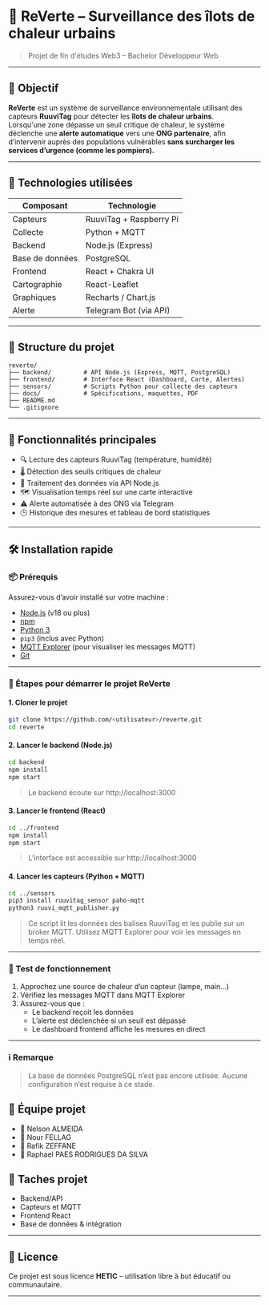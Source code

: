 # 🌿 ReVerte – Surveillance des îlots de chaleur urbains

> Projet de fin d'études Web3 – Bachelor Développeur Web

---

## 🎯 Objectif

**ReVerte** est un système de surveillance environnementale utilisant des capteurs **RuuviTag** pour détecter les **îlots de chaleur urbains**.  
Lorsqu'une zone dépasse un seuil critique de chaleur, le système déclenche une **alerte automatique** vers une **ONG partenaire**, afin d’intervenir auprès des populations vulnérables **sans surcharger les services d’urgence (comme les pompiers).**

---

## 🧩 Technologies utilisées

| Composant        | Technologie              |
|------------------|---------------------------|
| Capteurs         | RuuviTag + Raspberry Pi   |
| Collecte         | Python + MQTT             |
| Backend          | Node.js (Express)         |
| Base de données  | PostgreSQL                |
| Frontend         | React + Chakra UI         |
| Cartographie     | React-Leaflet             |
| Graphiques       | Recharts / Chart.js       |
| Alerte           | Telegram Bot (via API)    |

---

## 📁 Structure du projet

```
reverte/
├── backend/         # API Node.js (Express, MQTT, PostgreSQL)
├── frontend/        # Interface React (Dashboard, Carte, Alertes)
├── sensors/         # Scripts Python pour collecte des capteurs
├── docs/            # Spécifications, maquettes, PDF
├── README.md
└── .gitignore
```

---

## 🚀 Fonctionnalités principales

- 🔍 Lecture des capteurs RuuviTag (température, humidité)
- 🌡️ Détection des seuils critiques de chaleur
- 🧠 Traitement des données via API Node.js
- 🗺️ Visualisation temps réel sur une carte interactive
- ⚠️ Alerte automatisée à des ONG via Telegram
- 🕒 Historique des mesures et tableau de bord statistiques

---

## 🛠️ Installation rapide

### 📦 Prérequis

Assurez-vous d’avoir installé sur votre machine :

- [Node.js](https://nodejs.org) (v18 ou plus)
- [npm](https://www.npmjs.com/)
- [Python 3](https://www.python.org/)
- `pip3` (inclus avec Python)
- [MQTT Explorer](https://mqtt-explorer.com/) (pour visualiser les messages MQTT)
- [Git](https://git-scm.com/)

---

### 🧰 Étapes pour démarrer le projet ReVerte

#### 1. Cloner le projet
```bash
git clone https://github.com/<utilisateur>/reverte.git
cd reverte
```

#### 2. Lancer le backend (Node.js)
```bash
cd backend
npm install
npm start
```

> Le backend écoute sur http://localhost:3000

#### 3. Lancer le frontend (React)
```bash
cd ../frontend
npm install
npm start
```

> L’interface est accessible sur http://localhost:3000

#### 4. Lancer les capteurs (Python + MQTT)
```bash
cd ../sensors
pip3 install ruuvitag_sensor paho-mqtt
python3 ruuvi_mqtt_publisher.py
```

> Ce script lit les données des balises RuuviTag et les publie sur un broker MQTT.
> Utilisez MQTT Explorer pour voir les messages en temps réel.

---

### 🧪 Test de fonctionnement

1. Approchez une source de chaleur d’un capteur (lampe, main…)
2. Vérifiez les messages MQTT dans MQTT Explorer
3. Assurez-vous que :
   - Le backend reçoit les données
   - L’alerte est déclenchée si un seuil est dépassé
   - Le dashboard frontend affiche les mesures en direct

---

### ℹ️ Remarque

> La base de données PostgreSQL n’est pas encore utilisée. Aucune configuration n’est requise à ce stade.

## 👥 Équipe projet

- 👤 Nelson ALMEIDA
- 👤 Nour FELLAG
- 👤 Rafik ZEFFANE
- 👤 Raphael PAES RODRIGUES DA SILVA

## 👥 Taches projet

- Backend/API
- Capteurs et MQTT
- Frontend React
- Base de données & intégration

---

## 📄 Licence

Ce projet est sous licence **HETIC** – utilisation libre à but éducatif ou communautaire.

---
